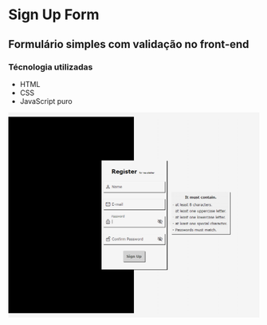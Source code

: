 # Sign Up Form

## Formulário simples com validação no front-end

### Técnologia utilizadas

- HTML
- CSS
- JavaScript puro

![form example](./assets/img/form.png)